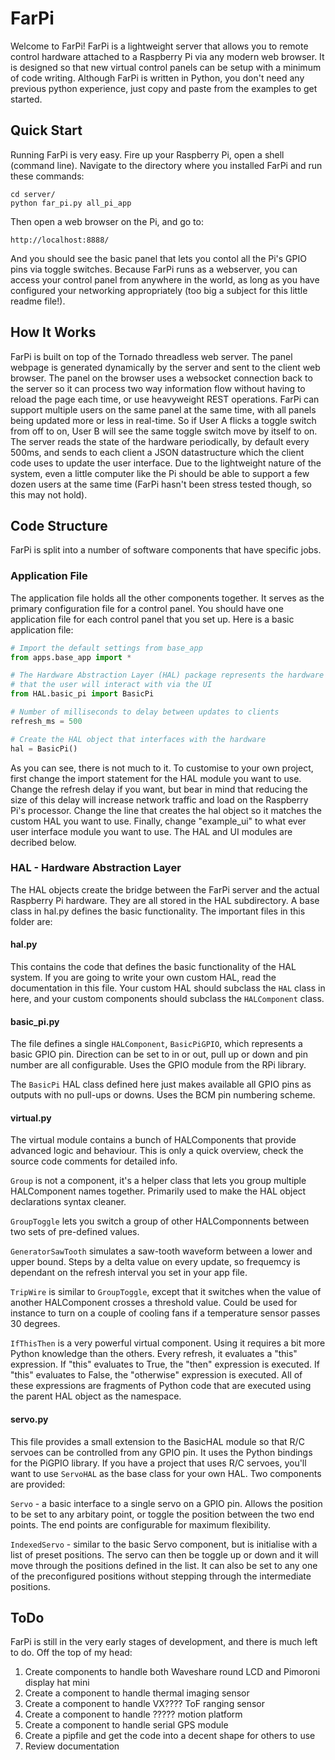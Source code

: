 # FarPi

Welcome to FarPi! FarPi is a lightweight server that allows you to remote control hardware attached to a Raspberry Pi via any modern web browser. It is designed so that new virtual control panels can be setup with a minimum of code writing. Although FarPi is written in Python, you don't need any previous python experience, just copy and paste from the examples to get started.

## Quick Start
Running FarPi is very easy. Fire up your Raspberry Pi, open a shell (command line). Navigate to the directory where you installed FarPi and run these commands:

```
cd server/
python far_pi.py all_pi_app
```

Then open a web browser on the Pi, and go to:

```
http://localhost:8888/
```

And you should see the basic panel that lets you contol all the Pi's GPIO pins via toggle switches. Because FarPi runs as a webserver, you can access your control panel from anywhere in the world, as long as you have configured your networking appropriately (too big a subject for this little readme file!).

## How It Works
FarPi is built on top of the Tornado threadless web server. The panel webpage is generated dynamically by the server and sent to the client web browser. The panel on the browser uses a websocket connection back to the server so it can process two way information flow without having to reload the page each time, or use heavyweight REST operations. FarPi can support multiple users on the same panel at the same time, with all panels being updated more or less in real-time. So if User A flicks a toggle switch from off to on, User B will see the same toggle switch move by itself to on. The server reads the state of the hardware periodically, by default every 500ms, and sends to each client a JSON datastructure which the client code uses to update the user interface. Due to the lightweight nature of the system, even a little computer like the Pi should be able to support a few dozen users at the same time (FarPi hasn't been stress tested though, so this may not hold).

## Code Structure
FarPi is split into a number of software components that have specific jobs.

### Application File
The application file holds all the other components together. It serves as the primary configuration file for a control panel. You should have one application file for each control panel that you set up. Here is a basic application file:

```python
# Import the default settings from base_app
from apps.base_app import *

# The Hardware Abstraction Layer (HAL) package represents the hardware attached to the server
# that the user will interact with via the UI
from HAL.basic_pi import BasicPi

# Number of milliseconds to delay between updates to clients
refresh_ms = 500

# Create the HAL object that interfaces with the hardware
hal = BasicPi()
```

As you can see, there is not much to it. To customise to your own project, first change the import statement for the HAL module you want to use. Change the refresh delay if you want, but bear in mind that reducing the size of this delay will increase network traffic and load on the Raspberry Pi's processor. Change the line that creates the hal object so it matches the custom HAL you want to use. Finally, change "example_ui" to what ever user interface module you want to use. The HAL and UI modules are decribed below.

### HAL - Hardware Abstraction Layer
The HAL objects create the bridge between the FarPi server and the actual Raspberry Pi hardware. They are all stored in the HAL subdirectory. A base class in hal.py defines the basic functionality. The important files in this folder are:

#### hal.py
This contains the code that defines the basic functionality of the HAL system. If you are going to write your own custom HAL, read the documentation in this file. Your custom HAL should subclass the `HAL` class in here, and your custom components should subclass the `HALComponent` class.


#### basic_pi.py
The file defines a single `HALComponent`, `BasicPiGPIO`, which represents a basic GPIO pin. Direction can be set to in or out, pull up or down and pin number are all configurable. Uses the GPIO module from the RPi library.

The `BasicPi` HAL class defined here just makes available all GPIO pins as outputs with no pull-ups or downs. Uses the BCM pin numbering scheme.

#### virtual.py
The virtual module contains a bunch of HALComponents that provide advanced logic and behaviour. This is only a quick overview, check the source code comments for detailed info. 

`Group` is not a component, it's a helper class that lets you group multiple HALComponent names together. Primarily used to make the HAL object declarations syntax cleaner.

`GroupToggle` lets you switch a group of other HALComponnents between two sets of pre-defined values.

`GeneratorSawTooth` simulates a saw-tooth waveform between a lower and upper bound. Steps by a delta value on every update, so frequemcy is dependant on the refresh interval you set in your app file.

`TripWire` is similar to `GroupToggle`, except that it switches when the value of another HALComponent crosses a threshold value. Could be used for instance to turn on a couple of cooling fans if a temperature sensor passes 30 degrees.

`IfThisThen` is a very powerful virtual component. Using it requires a bit more Python knowledge than the others. Every refresh, it evaluates a "this" expression. If "this" evaluates to True, the "then" expression is executed. If "this" evaluates to False, the "otherwise" expression is executed. All of these expressions are fragments of Python code that are executed using the parent HAL object as the namespace.

#### servo.py
This file provides a small extension to the BasicHAL module so that R/C servoes can be controlled from any GPIO pin. It uses the Python bindings for the PiGPIO library. If you have a project that uses R/C servoes, you'll want to use `ServoHAL` as the base class for your own HAL. Two components are provided:

`Servo` - a basic interface to a single servo on a GPIO pin. Allows the position to be set to any arbitary point, or toggle the position between the two end points. The end points are configurable for maximum flexibility.

`IndexedServo` - similar to the basic Servo component, but is initialise with a list of preset positions. The servo can then be toggle up or down and it will move through the positions defined in the list. It can also be set to any one of the preconfigured positions without stepping through the intermediate positions.


## ToDo
FarPi is still in the very early stages of development, and there is much left to do. Off the top of my head:

1. Create components to handle both Waveshare round LCD and Pimoroni display hat mini
2. Create a component to handle thermal imaging sensor
3. Create a component to handle VX???? ToF ranging sensor
4. Create a component to handle ????? motion platform
5. Create a component to handle serial GPS module
6. Create a pipfile and get the code into a decent shape for others to use
7. Review documentation
